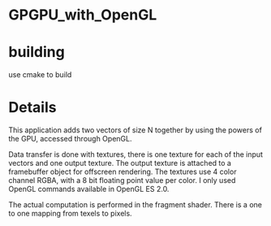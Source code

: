 # GPGPU_with_OpenGL

# building
use cmake to build

# Details
This application adds two vectors of size N together by using the powers of the GPU, accessed through OpenGL. 

Data transfer is done with textures, there is one texture for each of the input vectors and one output texture.
The output texture is attached to a framebuffer object for offscreen rendering. 
The textures use 4 color channel RGBA, with a 8 bit floating point value per color. I only used OpenGL commands available in OpenGL ES 2.0.

The actual computation is performed in the fragment shader. There is a one to one mapping from texels to pixels. 

